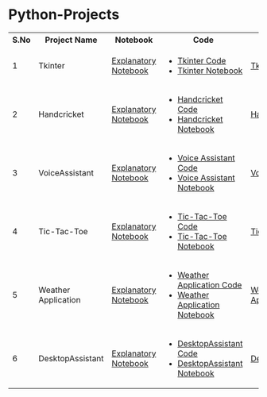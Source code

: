 # Python-Projects
<table>
  <tr>
  <th>S.No</th>
    <th>Project Name</th>
  <th>Notebook</th>
  <th>Code</th>
  <th>Video</th>
  </tr>
  
<tr style="text-align:left">
  <td>1</td>
  <td>Tkinter</td>
  <td><a href="Tkinter.html">Explanatory Notebook</a></td>
  <td>
    <ul>
      <li><a href="Project1-TkinterNotepad.py">Tkinter Code </a></li>
      <li><a href="Project1-TkinterNotepad.ipynb">Tkinter Notebook</a></li>
    </ul>
  </td>
  <td>
    <a href="https://youtu.be/4Gvj9szIElg" target="_blank">Tkinter Notepad</a>
  </td>
  </tr>
</tr>
  <tr style="text-align:left">
  <td>2</td>
  <td>Handcricket</td>
  <td><a href="Project2-Handcricket.html">Explanatory Notebook</a></td>
  <td>
    <ul>
      <li><a href="Project2-Handcricket.py">Handcricket Code </a></li>
      <li><a href="Project2-Handcricket.md">Handcricket Notebook</a></li>
    </ul>
  </td>
  <td>
    <a href="https://youtu.be/k5eCb7aF6Go" target="_blank">Handcricket</a>
  </td>
</tr>
  </tr>
  <tr style="text-align:left">
  <td>3</td>
  <td>VoiceAssistant</td>
  <td><a href="Project3-VoiceAssistant.html">Explanatory Notebook</a></td>
  <td>
    <ul>
      <li><a href="Project3-VoiceAssistant.py">Voice Assistant Code </a></li>
      <li><a href="Project3-VoiceAssistant.md">Voice Assistant Notebook</a></li>
    </ul>
  </td>
  <td>
    <a href="https://youtu.be/YNNg14sFqIY" target="_blank">VoiceAssistant</a>
  </td>
</tr>
  </tr>
  <tr style="text-align:left">
  <td>4</td>
  <td>Tic-Tac-Toe</td>
  <td><a href="Tic-Tac-Toe.html">Explanatory Notebook</a></td>
  <td>
    <ul>
      <li><a href="Project4-Tic-Tac-Toe.md">Tic-Tac-Toe Code </a></li>
      <li><a href="Project4-Tic-Tac-Toe.ipynb">Tic-Tac-Toe Notebook</a></li>
    </ul>
  </td>
  <td>
    <a href="https://youtu.be/uORTB0Fb-_M" target="_blank">Tic-Tac-Toe</a>
  </td>
</tr>
</tr>
  <tr style="text-align:left">
  <td>5</td>
  <td>Weather Application</td>
  <td><a href="Weather Application.html">Explanatory Notebook</a></td>
  <td>
    <ul>
      <li><a href="Project5-WeatherApp.md">Weather Application Code </a></li>
      <li><a href="Project5-WeatherApp.ipynb">Weather Application Notebook</a></li>
    </ul>
  </td>
  <td>
    <a href="https://youtu.be/JayM8zGfPyA" target="_blank">Weather Application</a>
  </td>
</tr>
</tr>
  <tr style="text-align:left">
  <td>6</td>
  <td>DesktopAssistant</td>
  <td><a href="Project6-DesktopAssistant.html">Explanatory Notebook</a></td>
  <td>
    <ul>
      <li><a href="Project6-DesktopAssistant.py">DesktopAssistant Code </a></li>
      <li><a href="Project6-DesktopAssistant.md">DesktopAssistant Notebook</a></li>
    </ul>
  </td>
  <td>
    <a href="https://youtu.be/JayM8zGfPyA" target="_blank">DesktopAssistant</a>
  </td>
</tr>
</table>

